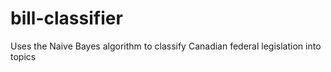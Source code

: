 # bill-classifier
Uses the Naive Bayes algorithm to classify Canadian federal legislation into topics
